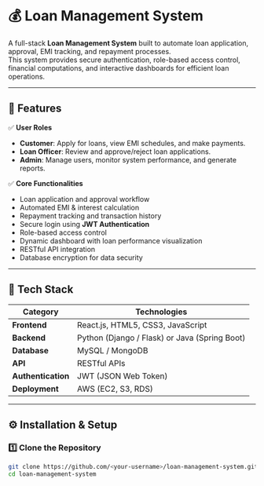 # 💰 Loan Management System

A full-stack **Loan Management System** built to automate loan application, approval, EMI tracking, and repayment processes.  
This system provides secure authentication, role-based access control, financial computations, and interactive dashboards for efficient loan operations.

---

## 🚀 Features

✅ **User Roles**
- **Customer**: Apply for loans, view EMI schedules, and make payments.  
- **Loan Officer**: Review and approve/reject loan applications.  
- **Admin**: Manage users, monitor system performance, and generate reports.

✅ **Core Functionalities**
- Loan application and approval workflow  
- Automated EMI & interest calculation  
- Repayment tracking and transaction history  
- Secure login using **JWT Authentication**  
- Role-based access control  
- Dynamic dashboard with loan performance visualization  
- RESTful API integration  
- Database encryption for data security  

---

## 🧩 Tech Stack

| Category | Technologies |
|-----------|--------------|
| **Frontend** | React.js, HTML5, CSS3, JavaScript |
| **Backend** | Python (Django / Flask) or Java (Spring Boot) |
| **Database** | MySQL / MongoDB |
| **API** | RESTful APIs |
| **Authentication** | JWT (JSON Web Token) |
| **Deployment** | AWS (EC2, S3, RDS) |

---

## ⚙️ Installation & Setup

### 1️⃣ Clone the Repository
```bash
git clone https://github.com/<your-username>/loan-management-system.git
cd loan-management-system
